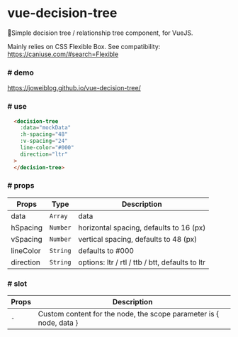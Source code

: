 # vue-decision-tree
🧐Simple decision tree / relationship tree component, for VueJS.

Mainly relies on CSS Flexible Box. See compatibility: https://caniuse.com/#search=Flexible

### # demo
 https://joweiblog.github.io/vue-decision-tree/

### # use

``` html
  <decision-tree
    :data="mockData"
    :h-spacing="48"
    :v-spacing="24"
    line-color="#000"
    direction="ltr"
  >
  </decision-tree>
```

### # props
| Props | Type | Description                    |
| ------------- | --- | ------------------------------ |
| data      | `Array` | data      |
| hSpacing   | `Number`| horizontal spacing, defaults to 16 (px)    |
| vSpacing   | `Number`| vertical spacing, defaults to 48 (px)   |
| lineColor   | `String`|  defaults to #000     |
| direction   | `String` | options: ltr / rtl / ttb / btt, defaults to ltr     |
  
### # slot
| Props | Description                    |
| ------------- | ------------------------------ |
| `-`     | Custom content for the node, the scope parameter is { node, data }    |
  

